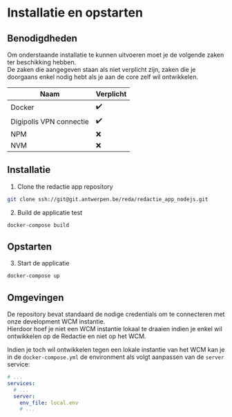 # Installatie en opstarten

## Benodigdheden

Om onderstaande installatie te kunnen uitvoeren moet je de volgende zaken ter beschikking hebben.\
De zaken die aangegeven staan als niet verplicht zijn, zaken die je doorgaans enkel nodig hebt als je aan de core zelf wil ontwikkelen.

| Naam                    | Verplicht          |
|-------------------------|--------------------|
| Docker                  | :heavy_check_mark: |
| Digipolis VPN connectie | :heavy_check_mark: |
| NPM                     | :x:                |
| NVM                     | :x:                |

## Installatie

1. Clone the redactie app repository
```bash
git clone ssh://git@git.antwerpen.be/reda/redactie_app_nodejs.git
```

2. Build de applicatie test
```bash
docker-compose build
```

## Opstarten

3. Start de applicatie
```bash
docker-compose up
```

## Omgevingen
De repository bevat standaard de nodige credentials om te connecteren met onze development WCM instantie.\
Hierdoor hoef je niet een WCM instantie lokaal te draaien indien je enkel wil ontwikkelen op de Redactie en niet op het WCM.

Indien je toch wil ontwikkelen tegen een lokale instantie van het WCM kan je in de `docker-compose.yml` de environment als volgt aanpassen van de `server` service:

```yaml
# ...
services:
  # ...
  server:
    env_file: local.env
    # ...
```